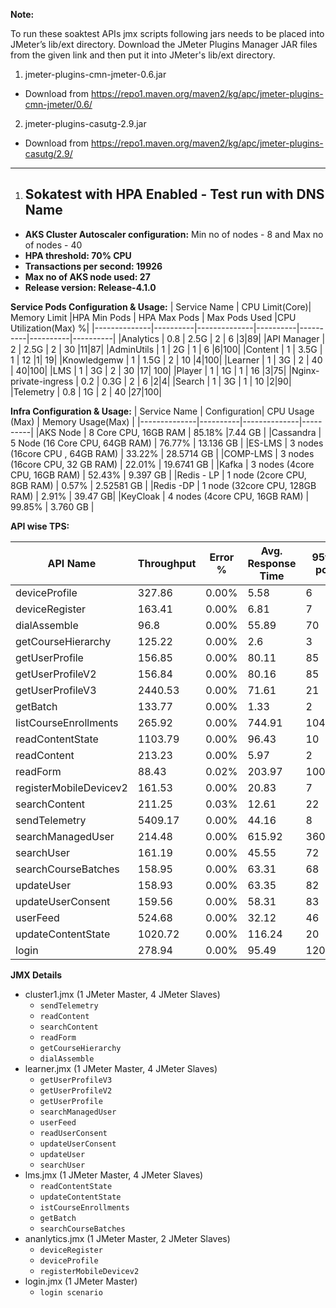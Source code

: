 **Note:**

To run these soaktest APIs jmx scripts following jars needs to be placed into JMeter’s lib/ext directory. Download the JMeter Plugins Manager JAR files from the given link and then put it into JMeter's lib/ext directory.

1. jmeter-plugins-cmn-jmeter-0.6.jar 
  - Download from https://repo1.maven.org/maven2/kg/apc/jmeter-plugins-cmn-jmeter/0.6/
2. jmeter-plugins-casutg-2.9.jar
  - Download from https://repo1.maven.org/maven2/kg/apc/jmeter-plugins-casutg/2.9/
----------

1. ## Sokatest with HPA Enabled - Test run with DNS Name

- **AKS Cluster Autoscaler configuration:** Min no of nodes - 8 and Max no of nodes - 40 
- **HPA threshold: 70% CPU**
- **Transactions per second: 19926**
- **Max no of AKS node used: 27**
- **Release version: Release-4.1.0**

**Service Pods Configuration & Usage:**
| Service Name | CPU Limit(Core)| Memory Limit |HPA Min Pods | HPA Max Pods | Max Pods Used |CPU Utilization(Max) %|
|--------------|----------|--------------|----------|----------|----------|----------|
|Analytics     |  0.8     |    2.5G      |   2      |     6     |3|89|
|API Manager   |    2     |   2.5G        |   2      |     30    |11|87|
|AdminUtils    |    1     |     2G        |   1      |     6     |6|100|
|Content       |   1      |   3.5G        |   1     |     12     |1| 19|
|Knowledgemw   |   1      |   1.5G        |   2      |     10     |4|100|
|Learner       |   1      |     3G        |    2    |     40     | 40|100|
|LMS           |   1      |     3G        |    2    |     30     |17| 100|
|Player        |    1     |     1G        |    1     |    16     |3|75|
|Nginx-private-ingress    |    0.2 |   0.3G  |   2   |     6     |2|4|
|Search        |   1      |   3G          |    1     |    10     |2|90|
|Telemetry     |   0.8    |   1G          |     2    |    40     |27|100|


**Infra Configuration & Usage:**
| Service Name | Configuration| CPU Usage (Max) | Memory Usage(Max) |
|--------------|----------|--------------|----------|
|AKS Node      | 8 Core CPU, 16GB  RAM         |    85.18%  |7.44 GB     |
|Cassandra    | 5 Node (16 Core CPU, 64GB RAM) |    76.77%  | 13.136 GB  |
|ES-LMS       | 3 nodes (16core CPU , 64GB RAM) |   33.22%   | 28.5714 GB |
|COMP-LMS     | 3 nodes (16core CPU, 32 GB RAM) |    22.01%  |   19.6741 GB |
|Kafka        | 3 nodes (4core CPU, 16GB RAM)  |    52.43%  | 9.397 GB  |
|Redis - LP   | 1 node (2core CPU, 8GB RAM)     |    0.57%   |   2.52581 GB |
|Redis -DP    | 1 node (32core CPU, 128GB RAM)  |    2.91%   |    39.47 GB|
|KeyCloak     | 4 nodes (4core CPU, 16GB RAM)   |   99.85%    |  3.760 GB  |

**API wise TPS:**

| API Name | Throughput| Error % | Avg. Response Time |95th pct| 99th pct |
|--------------|----------|--------------|----------|----------|-------|
|deviceProfile|	327.86|	0.00%|	5.58	|6|	14|
|deviceRegister|	163.41|	0.00%|	6.81|	7	|16|
|dialAssemble| 96.8| 0.00%| 55.89|70 |91 |
|getCourseHierarchy|125.22 |0.00% | 2.6|3 |12 |
|getUserProfile|	156.85|	0.00%|	80.11|	85|	110|
|getUserProfileV2|	156.84|	0.00%|	80.16|	85|	108.99|
|getUserProfileV3|	2440.53|	0.00%|	71.61|	21|	30|
|getBatch|	133.77|	0.00%|	1.33|	2|	11|
|listCourseEnrollments|	265.92|	0.00%|	744.91|	104|	146|
|readContentState|1103.79|	0.00%	|96.43|	10|	16|
|readContent|	213.23|	0.00%|	5.97|	2|	11|
|readForm	|88.43|	0.02%|	203.97|	100	|4946|
|registerMobileDevicev2|	161.53|	0.00%|	20.83|	7	|17|
|searchContent|	211.25|	0.03%|	12.61|	22|	58|
|sendTelemetry|	5409.17|0.00%|	44.16	|8|	19|
|searchManagedUser|	214.48|	0.00%|	615.92|	360|	503.99|
|searchUser|	161.19|	0.00%	|45.55|	72|	96|
|searchCourseBatches|	158.95|	0.00%|	63.31|	68|	97|
|updateUser|	158.93|	0.00%|	63.35|	82|	107|
|updateUserConsent|	159.56|	0.00%|	58.31|	83|	108|
|userFeed|	524.68|	0.00%|	32.12|	46|	73|
|updateContentState|	1020.72|	0.00%|	116.24|	20|	37|
|login| 278.94| 0.00%| 	95.49|120.00 |	155.00 |

**JMX Details**
- cluster1.jmx (1 JMeter Master, 4 JMeter Slaves)
  - ```sendTelemetry```
  - ```readContent```
  - ```searchContent```
  - ```readForm```
  - ```getCourseHierarchy```
  - ```dialAssemble``` 
- learner.jmx (1 JMeter Master, 4 JMeter Slaves)
  - ```getUserProfileV3```
  - ```getUserProfileV2``` 
  - ```getUserProfile```
  - ```searchManagedUser```
  - ```userFeed```
  - ```readUserConsent```
  - ```updateUserConsent```
  - ```updateUser```
  - ```searchUser```
- lms.jmx (1 JMeter Master, 4 JMeter Slaves)
  - ```readContentState```
  - ```updateContentState```
  - ```istCourseEnrollments```
  - ```getBatch```
  - ```searchCourseBatches```
- ananlytics.jmx (1 JMeter Master, 2 JMeter Slaves)
  - ```deviceRegister```
  - ```deviceProfile```
  - ```registerMobileDevicev2```
- login.jmx (1 JMeter Master)
  - ```login scenario```
